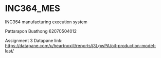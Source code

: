 # INC364_MES
INC364 manufacturing execution system

Pattarapon Buathong 62070504012

Assignment 3 Datapane link: https://datapane.com/u/heartnoxill/reports/j3LgwPA/oil-production-model-last/
